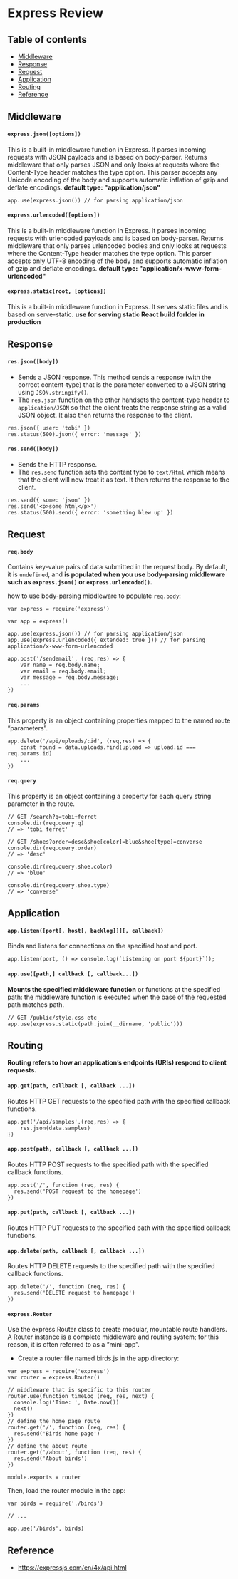 # Express Review
## Table of contents
  - [Middleware](#middleware)
  - [Response](#response)
  - [Request](#request)
  - [Application](#application)
  - [Routing](#routing)
  - [Reference](#reference)


## Middleware
#### `express.json([options])`
This is a built-in middleware function in Express. It parses incoming requests with JSON payloads and is based on body-parser.
Returns middleware that only parses JSON and only looks at requests where the Content-Type header matches the type option. This parser accepts any Unicode encoding of the body and supports automatic inflation of gzip and deflate encodings.
**default type: "application/json"**
```
app.use(express.json()) // for parsing application/json
```
#### `express.urlencoded([options])`
This is a built-in middleware function in Express. It parses incoming requests with urlencoded payloads and is based on body-parser.
Returns middleware that only parses urlencoded bodies and only looks at requests where the Content-Type header matches the type option. This parser accepts only UTF-8 encoding of the body and supports automatic inflation of gzip and deflate encodings.
**default type: "application/x-www-form-urlencoded"**

#### `express.static(root, [options])`
This is a built-in middleware function in Express. It serves static files and is based on serve-static.
**use for serving static React build forlder in production**

## Response
#### `res.json([body])`
* Sends a JSON response. This method sends a response (with the correct content-type) that is the parameter converted to a JSON string using `JSON.stringify()`.
* The `res.json` function on the other handsets the content-type header to `application/JSON` so that the client treats the response string as a valid JSON object. It also then returns the response to the client.
```
res.json({ user: 'tobi' })
res.status(500).json({ error: 'message' })
``` 
#### `res.send([body])`
* Sends the HTTP response.
* The `res.send` function sets the content type to `text/Html` which means that the client will now treat it as text. It then returns the response to the client.
```
res.send({ some: 'json' })
res.send('<p>some html</p>')
res.status(500).send({ error: 'something blew up' })
```

## Request
#### `req.body`
Contains key-value pairs of data submitted in the request body.
By default, it is `undefined`, and **is populated when you use body-parsing middleware such as `express.json()` or `express.urlencoded()`.**

how to use body-parsing middleware to populate `req.body`:
```
var express = require('express')

var app = express()

app.use(express.json()) // for parsing application/json
app.use(express.urlencoded({ extended: true })) // for parsing application/x-www-form-urlencoded

app.post('/sendemail', (req,res) => {
    var name = req.body.name;
    var email = req.body.email;
    var message = req.body.message;
    ...
})
```

#### `req.params`
This property is an object containing properties mapped to the named route “parameters”. 

```
app.delete('/api/uploads/:id', (req,res) => {
    const found = data.uploads.find(upload => upload.id === req.params.id)
    ...
})
```

#### `req.query`
This property is an object containing a property for each query string parameter in the route.
```
// GET /search?q=tobi+ferret
console.dir(req.query.q)
// => 'tobi ferret'

// GET /shoes?order=desc&shoe[color]=blue&shoe[type]=converse
console.dir(req.query.order)
// => 'desc'

console.dir(req.query.shoe.color)
// => 'blue'

console.dir(req.query.shoe.type)
// => 'converse'
```

## Application

#### `app.listen([port[, host[, backlog]]][, callback])`
Binds and listens for connections on the specified host and port. 
```
app.listen(port, () => console.log(`Listening on port ${port}`));
```

#### `app.use([path,] callback [, callback...])`
**Mounts the specified middleware function** or functions at the specified path: the middleware function is executed when the base of the requested path matches path.
```
// GET /public/style.css etc
app.use(express.static(path.join(__dirname, 'public')))
```

## Routing
**Routing refers to how an application’s endpoints (URIs) respond to client requests.**
#### `app.get(path, callback [, callback ...])`
Routes HTTP GET requests to the specified path with the specified callback functions.
```
app.get('/api/samples',(req,res) => {
    res.json(data.samples)
})
```
#### `app.post(path, callback [, callback ...])`
Routes HTTP POST requests to the specified path with the specified callback functions. 
```
app.post('/', function (req, res) {
  res.send('POST request to the homepage')
})
```
#### `app.put(path, callback [, callback ...])`
Routes HTTP PUT requests to the specified path with the specified callback functions.

#### `app.delete(path, callback [, callback ...])`
Routes HTTP DELETE requests to the specified path with the specified callback functions.
```
app.delete('/', function (req, res) {
  res.send('DELETE request to homepage')
})
```

#### `express.Router`
Use the express.Router class to create modular, mountable route handlers. A Router instance is a complete middleware and routing system; for this reason, it is often referred to as a “mini-app”.
* Create a router file named birds.js in the app directory:
```
var express = require('express')
var router = express.Router()

// middleware that is specific to this router
router.use(function timeLog (req, res, next) {
  console.log('Time: ', Date.now())
  next()
})
// define the home page route
router.get('/', function (req, res) {
  res.send('Birds home page')
})
// define the about route
router.get('/about', function (req, res) {
  res.send('About birds')
})

module.exports = router
```
Then, load the router module in the app:
```
var birds = require('./birds')

// ...

app.use('/birds', birds)
```

## Reference
* https://expressjs.com/en/4x/api.html